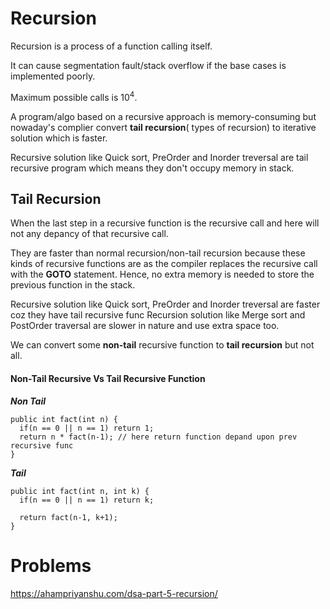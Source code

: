 # Recursion 
Recursion is a process of a function calling itself. 

It can cause segmentation fault/stack overflow if the base cases is implemented poorly.

Maximum possible calls is 10<sup>4</sup>.

A program/algo based on a recursive approach is memory-consuming but nowaday's complier convert **tail recursion**( types of recursion) to iterative solution which is faster.

Recursive solution like Quick sort, PreOrder and Inorder treversal are tail recursive program which means they don't occupy memory in stack.

## Tail Recursion
When the last step in a recursive function is the recursive call and here will not any depancy of that recursive call. 

They are faster than normal recursion/non-tail recursion because these kinds of recursive functions are as the compiler replaces the recursive call with the **GOTO** statement.
Hence, no extra memory is needed to store the previous function in the stack.

Recursive solution like Quick sort, PreOrder and Inorder treversal are faster coz they have tail recursive func
Recursion solution like Merge sort and PostOrder traversal are slower in nature and use extra space too.

We can convert some **non-tail** recursive function to **tail recursion** but not all.

#### Non-Tail Recursive Vs Tail Recursive Function

***Non Tail***
```
public int fact(int n) {
  if(n == 0 || n == 1) return 1;
  return n * fact(n-1); // here return function depand upon prev recursive func
}
```
***Tail***
```
public int fact(int n, int k) {
  if(n == 0 || n == 1) return k;
  
  return fact(n-1, k+1);
}
```

# Problems
https://ahampriyanshu.com/dsa-part-5-recursion/
